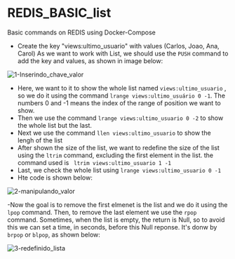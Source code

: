 # REDIS_BASIC_list
Basic commands on REDIS using Docker-Compose

- Create the key "views:ultimo_usuario" with values (Carlos, Joao, Ana, Carol)
As we want to work with List, we should use the ```PUSH``` command to add the key and values, as shown in image below:

![1-Inserindo_chave_valor](https://user-images.githubusercontent.com/62483710/119210081-c47c6900-ba80-11eb-89a0-5a0cde7b5219.PNG)


 - Here, we want to it to show the whole list named ```views:ultimo_usuario``` , so we do it using the command ```lrange views:ultimo_usuário 0 -1```. The numbers 0 and -1 means the index of the range of position we want to show. 
 - Then we use the command ```lrange views:ultimo_usuario 0 -2``` to show the whole list but the last.
 - Next we use the command ```llen views:ultimo_usuario``` to show the lengh of the list
 - After shown the size of the list, we want to redefine the size of the list using the ```ltrim``` command, excluding the first element in the list. the command used is ``` ltrim views:ultimo_usuario 1 -1```
 - Last, we check the whole list using ```lrange views:ultimo_usuario 0 -1```
 - Hte code is shown below:

![2-manipulando_valor](https://user-images.githubusercontent.com/62483710/119270485-3d8bd580-bbd3-11eb-84fb-553c065defe9.PNG)

-Now the goal is to remove the first elmenet is the list and we do it using the ```lpop``` command. Then, to remove the last element we use the ```rpop``` command. Sometimes, when the list is empty, the return is Null, so to avoid this we can set a time, in seconds, before this Null reponse. It's donw by ```brpop``` or ```blpop```, as shown below:

![3-redefinido_lista](https://user-images.githubusercontent.com/62483710/119271281-467ea600-bbd7-11eb-9416-a8769ab29bde.PNG)

